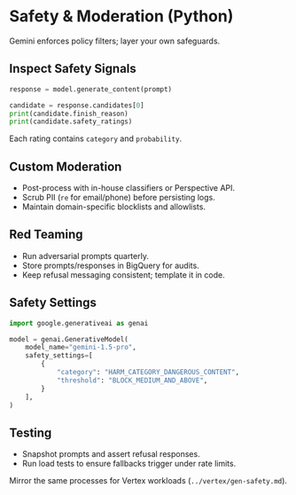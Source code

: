 # Safety & Moderation (Python)

Gemini enforces policy filters; layer your own safeguards.

## Inspect Safety Signals

```python
response = model.generate_content(prompt)

candidate = response.candidates[0]
print(candidate.finish_reason)
print(candidate.safety_ratings)
```

Each rating contains `category` and `probability`.

## Custom Moderation
- Post-process with in-house classifiers or Perspective API.
- Scrub PII (`re` for email/phone) before persisting logs.
- Maintain domain-specific blocklists and allowlists.

## Red Teaming
- Run adversarial prompts quarterly.
- Store prompts/responses in BigQuery for audits.
- Keep refusal messaging consistent; template it in code.

## Safety Settings

```python
import google.generativeai as genai

model = genai.GenerativeModel(
    model_name="gemini-1.5-pro",
    safety_settings=[
        {
            "category": "HARM_CATEGORY_DANGEROUS_CONTENT",
            "threshold": "BLOCK_MEDIUM_AND_ABOVE",
        }
    ],
)
```

## Testing
- Snapshot prompts and assert refusal responses.
- Run load tests to ensure fallbacks trigger under rate limits.

Mirror the same processes for Vertex workloads (`../vertex/gen-safety.md`).

